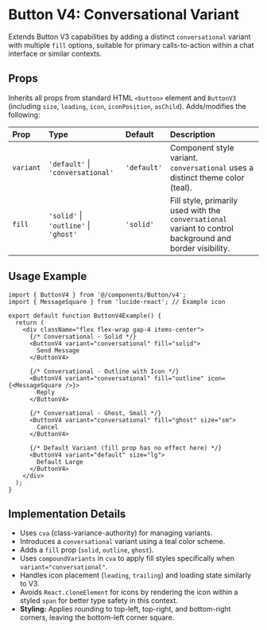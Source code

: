 # Button V4: Conversational Variant

Extends Button V3 capabilities by adding a distinct `conversational` variant with multiple `fill` options, suitable for primary calls-to-action within a chat interface or similar contexts.

## Props

Inherits all props from standard HTML `<button>` element and `ButtonV3` (including `size`, `loading`, `icon`, `iconPosition`, `asChild`). Adds/modifies the following:

| Prop      | Type                              | Default     | Description                                                                                                |
| :-------- | :-------------------------------- | :---------- | :--------------------------------------------------------------------------------------------------------- |
| `variant` | `'default'` \| `'conversational'` | `'default'` | Component style variant. `conversational` uses a distinct theme color (teal).                              |
| `fill`    | `'solid'` \| `'outline'` \| `'ghost'` | `'solid'`   | Fill style, primarily used with the `conversational` variant to control background and border visibility. |

## Usage Example

```tsx
import { ButtonV4 } from '@/components/Button/v4';
import { MessageSquare } from 'lucide-react'; // Example icon

export default function ButtonV4Example() {
  return (
    <div className="flex flex-wrap gap-4 items-center">
      {/* Conversational - Solid */}
      <ButtonV4 variant="conversational" fill="solid">
        Send Message
      </ButtonV4>

      {/* Conversational - Outline with Icon */}
      <ButtonV4 variant="conversational" fill="outline" icon={<MessageSquare />}>
        Reply
      </ButtonV4>

      {/* Conversational - Ghost, Small */}
      <ButtonV4 variant="conversational" fill="ghost" size="sm">
        Cancel
      </ButtonV4>

      {/* Default Variant (fill prop has no effect here) */}
      <ButtonV4 variant="default" size="lg">
        Default Large
      </ButtonV4>
    </div>
  );
}
```

## Implementation Details

- Uses `cva` (class-variance-authority) for managing variants.
- Introduces a `conversational` variant using a teal color scheme.
- Adds a `fill` prop (`solid`, `outline`, `ghost`).
- Uses `compoundVariants` in `cva` to apply fill styles specifically when `variant="conversational"`.
- Handles icon placement (`leading`, `trailing`) and loading state similarly to V3.
- Avoids `React.cloneElement` for icons by rendering the icon within a styled `span` for better type safety in this context.
- **Styling:** Applies rounding to top-left, top-right, and bottom-right corners, leaving the bottom-left corner square. 